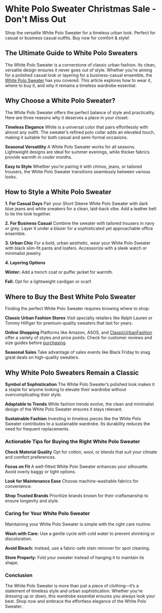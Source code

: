 # White Polo Sweater Christmas Sale - Don't Miss Out
Shop the versatile White Polo Sweater for a timeless urban look. Perfect for casual or business casual outfits. Buy now for comfort &amp; style!
## The Ultimate Guide to White Polo Sweaters
The White Polo Sweater is a cornerstone of classic urban fashion. Its clean, versatile design ensures it never goes out of style. Whether you're aiming for a polished casual look or layering for a business-casual ensemble, the [White Polo Sweater](https://classicurbanfashion.com/collections/mens-short-sleeve-polo-shirts/products/white-short-sleeve-polo-sweater) has you covered. This article explores how to wear it, where to buy it, and why it remains a timeless wardrobe essential.
## Why Choose a White Polo Sweater?
The White Polo Sweater offers the perfect balance of style and practicality. Here are three reasons why it deserves a place in your closet:

**Timeless Elegance**
White is a universal color that pairs effortlessly with almost any outfit. The sweater’s refined polo collar adds an elevated touch, making it suitable for both casual and semi-formal occasions.

**Seasonal Versatility**
A White Polo Sweater works for all seasons. Lightweight designs are ideal for summer evenings, while thicker fabrics provide warmth in cooler months.

**Easy to Style**
Whether you’re pairing it with chinos, jeans, or tailored trousers, the White Polo Sweater transitions seamlessly between various looks.
## How to Style a White Polo Sweater

**1. For Casual Days**
Pair your Short Sleeve White Polo Sweater with dark blue jeans and white sneakers for a clean, laid-back vibe. Add a leather belt to tie the look together.

**2. For Business Casual**
Combine the sweater with tailored trousers in navy or grey. Layer it under a blazer for a sophisticated yet approachable office ensemble.

**3. Urban Chic**
For a bold, urban aesthetic, wear your White Polo Sweater with black slim-fit pants and loafers. Accessorize with a sleek watch or minimalist jewelry.

**4. Layering Options**

**Winter:** Add a trench coat or puffer jacket for warmth.

**Fall:** Opt for a lightweight cardigan or scarf.

## Where to Buy the Best White Polo Sweater
Finding the perfect White Polo Sweater requires knowing where to shop:

**Classic Urban Fashion Stores**
Visit specialty retailers like Ralph Lauren or Tommy Hilfiger for premium-quality sweaters that last for years.

**Online Shopping**
Platforms like Amazon, ASOS, and [ClassicUrbanFashion](https://classicurbanfashion.com/) offer a variety of styles and price points. Check for customer reviews and size guides before [purchasing](https://www.asos.com/).

**Seasonal Sales**
Take advantage of sales events like Black Friday to snag great deals on high-quality sweaters.

## Why White Polo Sweaters Remain a Classic

**Symbol of Sophistication**
The White Polo Sweater’s polished look makes it a staple for anyone looking to elevate their wardrobe without overcomplicating their style.

**Adaptable to Trends**
While fashion trends evolve, the clean and minimalist design of the White Polo Sweater ensures it stays relevant.

**Sustainable Fashion**
Investing in timeless pieces like the White Polo Sweater contributes to a sustainable wardrobe. Its durability reduces the need for frequent replacements.

### Actionable Tips for Buying the Right White Polo Sweater

**Check Material Quality**
Opt for cotton, wool, or blends that suit your climate and comfort preferences.

**Focus on Fit**
A well-fitted White Polo Sweater enhances your silhouette. Avoid overly baggy or tight options.

**Look for Maintenance Ease**
Choose machine-washable fabrics for convenience.

**Shop Trusted Brands**
Prioritize brands known for their craftsmanship to ensure longevity and style.

### Caring for Your White Polo Sweater
Maintaining your White Polo Sweater is simple with the right care routine:

**Wash with Care:** Use a gentle cycle with cold water to prevent shrinking or discoloration.

**Avoid Bleach:** Instead, use a fabric-safe stain remover for spot cleaning.

**Store Properly:** Fold your sweater instead of hanging it to maintain its shape.

### Conclusion
The White Polo Sweater is more than just a piece of clothing—it’s a statement of timeless style and urban sophistication. Whether you're dressing up or down, this wardrobe essential ensures you always look your best. Shop now and embrace the effortless elegance of the White Polo Sweater.
